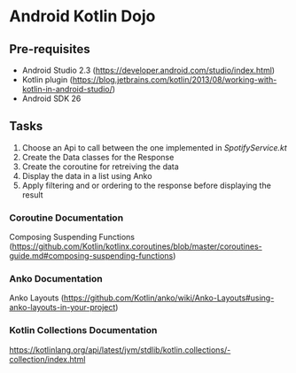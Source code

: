 # Android Kotlin Dojo

## Pre-requisites
- Android Studio 2.3 (https://developer.android.com/studio/index.html)
- Kotlin plugin (https://blog.jetbrains.com/kotlin/2013/08/working-with-kotlin-in-android-studio/)
- Android SDK 26

## Tasks

1) Choose an Api to call between the one implemented in *SpotifyService.kt*
2) Create the Data classes for the Response
3) Create the coroutine for retreiving the data
4) Display the data in a list using Anko
5) Apply filtering and or ordering to the response before displaying the result


### Coroutine Documentation

Composing Suspending Functions (https://github.com/Kotlin/kotlinx.coroutines/blob/master/coroutines-guide.md#composing-suspending-functions)

### Anko Documentation

Anko Layouts (https://github.com/Kotlin/anko/wiki/Anko-Layouts#using-anko-layouts-in-your-project)

### Kotlin Collections Documentation
https://kotlinlang.org/api/latest/jvm/stdlib/kotlin.collections/-collection/index.html
